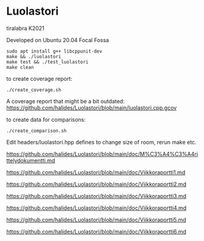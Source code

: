 # Luolastori
tiralabra K2021

Developed on Ubuntu 20.04 Focal Fossa

```
sudo apt install g++ libcppunit-dev
make && ./luolastori
make test && ./test_luolastori
make clean
```

to create coverage report:
```
./create_coverage.sh
```
A coverage report that might be a bit outdated: https://github.com/halides/Luolastori/blob/main/luolastori.cpp.gcov


to create data for comparisons:
```
./create_comparison.sh
```

Edit headers/luolastori.hpp defines to change size of room, rerun make etc.

https://github.com/halides/Luolastori/blob/main/doc/M%C3%A4%C3%A4rittelydokumentti.md

https://github.com/halides/Luolastori/blob/main/doc/Viikkoraportti1.md

https://github.com/halides/Luolastori/blob/main/doc/Viikkoraportti2.md

https://github.com/halides/Luolastori/blob/main/doc/Viikkoraportti3.md

https://github.com/halides/Luolastori/blob/main/doc/Viikkoraportti4.md

https://github.com/halides/Luolastori/blob/main/doc/Viikkoraportti5.md

https://github.com/halides/Luolastori/blob/main/doc/Viikkoraportti6.md
